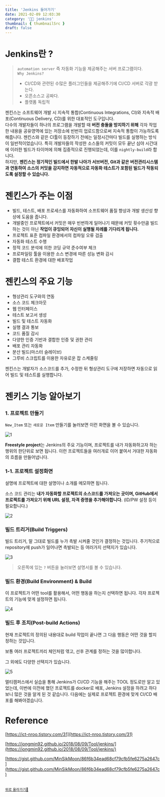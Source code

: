 ```yaml
---
title: 'Jenkins 들어가기'
date: 2021-02-09 12:03:30
category: '👨‍🍳 jenkins'
thumbnail: { thumbnailSrc }
draft: false
---
```


# Jenkins란 ?

> `automation server` 즉 자동화 기능을 제공해주는 서버 프로그램이다.  
> `Why Jenkins?`
>
> - CI/CD와 관련된 수많은 플러그인들을 제공해주기에 CI/CD 서버로 각광 받는다.
> - 오픈소스고 공짜다.
> - 플랫폼 독립적

젠킨스는 소프트웨어 개발 시 지속적 통합(Continuous Integrations, CI)와 지속적 배포(Continuous Delivery, CD)를 위한 대표적인 도구입니다.  
 다수의 개발자들이 하나의 프로그램을 개발할 때 **버전 충돌을 방지하기 위해** 각자 작업한 내용을 공유영역에 있는 저장소에 빈번히 업로드함으로써 지속적 통합이 가능하도록 해줍니다. 젠킨스와 같은 CI툴이 등장하기 전에는 일정시간마다 빌드를 실행하는 방식이 일반적이었습니다. 특히 개발자들의 작성한 소스들의 커밋이 모두 끝난 심야 시간대에 이러한 빌드가 타이머에 의해 집중적으로 진행되었는데, 이를 `nightly-build`라 합니다.  
 하지만, **젠킨스는 정기적인 빌드에서 한발 나아가 서브버전, Git과 같은 버전관리시스템과 연동하여 소스의 커밋을 감지하면 자동적으로 자동화 테스트가 포함된 빌드가 작동되도록 설정할 수 있습니다.**

# 젠킨스가 주는 이점

- 빌드, 테스트, 배포 프로세스를 자동화하여 소프트웨어 품질 향상과 개발 생산성 향상에 도움을 줍니다.
- 개발중인 프로젝트에서 커밋은 매우 빈번하게 일어나기 때문에 커밋 횟수만큼 빌드 하는 것이 아닌 **작업이 큐잉되어 자신이 실행될 차례를 기다리게 됩니다.**
- 프로젝트 표준 컴파일 환경에서의 컴파일 오류 검출
- 자동화 테스트 수행
- 정적 코드 분석에 의한 코딩 규약 준수여부 체크
- 프로파일링 툴을 이용한 소스 변경에 따른 성능 변화 감시
- 결합 테스트 환경에 대한 배포작업

# 젠킨스의 주요 기능

- 형상관리 도구와의 연동
- 소스 코드 체크아웃
- 웹 인터페이스
- 테스트 보고서 생성
- 빌드 및 테스트 자동화
- 실행 결과 통보
- 코드 품질 감시
- 다양한 인증 기반과 결합한 인증 및 권한 관리
- 배포 관리 자동화
- 분산 빌드(마스터 슬레이브)
- 그루비 스크립트를 이용한 자유로운 잡 스케줄링

젠킨스는 개발자가 소스코드를 추가, 수정한 뒤 형상관리 도구에 저장하면 자동으로 읽어 빌드 및 테스트를 실행합니다.

# 젠키스 기능 알아보기

### 1. 프로젝트 만들기

`New_Item` 또는 `새로운 Item` 만들기를 눌러보면 이런 화면을 볼 수 있습니다.

![1](https://user-images.githubusercontent.com/66216102/107602960-a4156500-6c6e-11eb-9e0a-26a4cbf9b74f.PNG)

**Freestyle project**는 Jenkins의 주요 기능이며, 프로젝트를 내가 자동화하고자 하는 행위의 한단위로 보면 됩니다. 이런 프로젝트들을 여러개로 이어 붙여서 거대한 자동화의 흐름을 만들어냅니다.

### 1-1. 프로젝트 설정화면

설명에 프로젝트에 대한 설명이나 소개를 메모하면 됩니다.

소스 코드 관리는 **내가 자동화할 프로젝트의 소스코드를 가져오는 곳이며, GitHub에서 프로젝트를 가져오기 위해 URL 설정, 자격 증명을 추가해야합니다.** (ID/PW 설정 등이 필요합니다.)

![2](https://user-images.githubusercontent.com/66216102/107602963-a5469200-6c6e-11eb-8649-49d20ecaaf95.PNG)

### 빌드 트리거(Build Triggers)

빌드 트리거, 말 그대로 빌드를 누가 촉발 시켜줄 것인가 결정하는 것입니다. 주기적으로 repository에 push가 일어나면 촉발되는 등 여러가지 선택지가 있습니다.

![3](https://user-images.githubusercontent.com/66216102/107602966-a5469200-6c6e-11eb-8695-43d8c3cfa44d.PNG)

> 오른쪽에 있는 `?` 버튼을 눌러보면 설명서를 볼 수 있습니다.

### 빌드 환경(Build Environment) & Build

이 프로젝트가 어떤 tool를 활용해서, 어떤 행동을 하는지 선택하면 됩니다. 각자 프로젝트의 기능에 맞게 설정하면 됩니다.

![4](https://user-images.githubusercontent.com/66216102/107602968-a5df2880-6c6e-11eb-9c78-0c6bebb73f9b.PNG)

### 빌드 후 조치(Post-build Actions)

현재 프로젝트의 정의된 내용대로 build 작업이 끝나면 그 다음 행동은 어떤 것을 할지 정하는 것입니다.

보통 여러 프로젝트끼리 체인처럼 엮고, 선후 관계를 정하는 것을 많이합니다.

그 외에도 다양한 선택지가 있습니다.

![5](https://user-images.githubusercontent.com/66216102/107602969-a5df2880-6c6e-11eb-8bb9-3cb66c441c70.PNG)

멀티캠퍼스에서 실습을 통해 Jenkins가 CI/CD 기능을 해주는 TOOL 정도로만 알고 있었는데, 이번에 이전에 했던 프로젝트를 docker로 배포, Jenkins 설정을 하려고 하다보니 많은 것을 알게 된 것 같습니다. 다음에는 실제로 프로젝트 환경에 맞게 CI/CD 배포를 해봐야겠습니다.

# Reference

[https://ict-nroo.tistory.com/31](https://ict-nroo.tistory.com/31)

[https://jongmin92.github.io/2018/08/09/Tool/jenkins/](https://jongmin92.github.io/2018/08/09/Tool/jenkins/)

[https://gist.github.com/MinSikMoon/86f6b34ead68cf79cfb5fe6275a2647c](https://gist.github.com/MinSikMoon/86f6b34ead68cf79cfb5fe6275a2647c)

<br />
<a href='#'><small class='up-button'>위로 올라가기💨</small></a>
<br />
